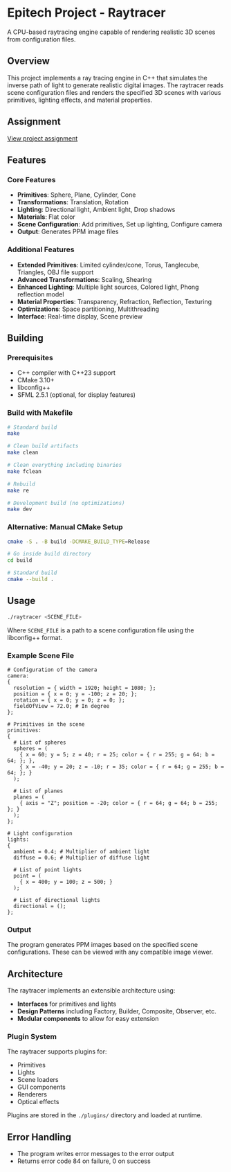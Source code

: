 # Epitech Project - Raytracer

A CPU-based raytracing engine capable of rendering realistic 3D scenes from configuration files.

## Overview

This project implements a ray tracing engine in C++ that simulates the inverse path of light to generate realistic digital images. The raytracer reads scene configuration files and renders the specified 3D scenes with various primitives, lighting effects, and material properties.

## Assignment
[View project assignment](assignment.pdf)

## Features

### Core Features
- **Primitives**: Sphere, Plane, Cylinder, Cone
- **Transformations**: Translation, Rotation
- **Lighting**: Directional light, Ambient light, Drop shadows
- **Materials**: Flat color
- **Scene Configuration**: Add primitives, Set up lighting, Configure camera
- **Output**: Generates PPM image files

### Additional Features
- **Extended Primitives**: Limited cylinder/cone, Torus, Tanglecube, Triangles, OBJ file support
- **Advanced Transformations**: Scaling, Shearing
- **Enhanced Lighting**: Multiple light sources, Colored light, Phong reflection model
- **Material Properties**: Transparency, Refraction, Reflection, Texturing
- **Optimizations**: Space partitioning, Multithreading
- **Interface**: Real-time display, Scene preview

## Building

### Prerequisites
- C++ compiler with C++23 support
- CMake 3.10+
- libconfig++
- SFML 2.5.1 (optional, for display features)

### Build with Makefile
```bash
# Standard build
make

# Clean build artifacts
make clean

# Clean everything including binaries
make fclean

# Rebuild
make re

# Development build (no optimizations)
make dev
```

### Alternative: Manual CMake Setup
```bash
cmake -S . -B build -DCMAKE_BUILD_TYPE=Release

# Go inside build directory
cd build

# Standard build
cmake --build .
```

## Usage

```bash
./raytracer <SCENE_FILE>
```

Where `SCENE_FILE` is a path to a scene configuration file using the libconfig++ format.

### Example Scene File
```
# Configuration of the camera
camera:
{
  resolution = { width = 1920; height = 1080; };
  position = { x = 0; y = -100; z = 20; };
  rotation = { x = 0; y = 0; z = 0; };
  fieldOfView = 72.0; # In degree
};

# Primitives in the scene
primitives:
{
  # List of spheres
  spheres = (
    { x = 60; y = 5; z = 40; r = 25; color = { r = 255; g = 64; b = 64; }; },
    { x = -40; y = 20; z = -10; r = 35; color = { r = 64; g = 255; b = 64; }; }
  );
  
  # List of planes
  planes = (
    { axis = "Z"; position = -20; color = { r = 64; g = 64; b = 255; }; }
  );
};

# Light configuration
lights:
{
  ambient = 0.4; # Multiplier of ambient light
  diffuse = 0.6; # Multiplier of diffuse light
  
  # List of point lights
  point = (
    { x = 400; y = 100; z = 500; }
  );
  
  # List of directional lights
  directional = ();
};
```

### Output
The program generates PPM images based on the specified scene configurations. These can be viewed with any compatible image viewer.

## Architecture

The raytracer implements an extensible architecture using:
- **Interfaces** for primitives and lights
- **Design Patterns** including Factory, Builder, Composite, Observer, etc.
- **Modular components** to allow for easy extension

### Plugin System
The raytracer supports plugins for:
- Primitives
- Lights
- Scene loaders
- GUI components
- Renderers
- Optical effects

Plugins are stored in the `./plugins/` directory and loaded at runtime.

## Error Handling
- The program writes error messages to the error output
- Returns error code 84 on failure, 0 on success

